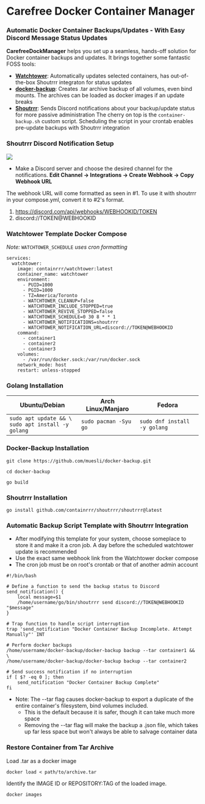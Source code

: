 # Carefree Docker Container Manager
### Automatic Docker Container Backups/Updates - With Easy Discord Message Status Updates  

**CarefreeDockManager** helps you set up a seamless, hands-off solution for Docker container backups and updates. It brings together some fantastic FOSS tools:
- **[Watchtower](https://github.com/containrrr/watchtower)**: Automatically updates selected containers, has out-of-the-box Shoutrrr integraton for status updates 
- **[docker-backup](https://github.com/muesli/docker-backup)**: Creates .tar archive backup of all volumes, even bind mounts. The archives can be loaded as docker images if an update breaks
- **[Shoutrrr](https://github.com/containrrr/shoutrrr)**: Sends Discord notifications about your backup/update status for more passive administration
The cherry on top is the `container-backup.sh` custom script. Scheduling the script in your crontab enables pre-update backups with Shoutrrr integration 

### Shoutrrr Discord Notification Setup 
![ ](discord-status-update-demo.gif)
- Make a Discord server and choose the desired channel for the notifications. **Edit Channel -> Integrations -> Create Webhook -> Copy Webhook URL**

The webhook URL will come formatted as seen in #1. To use it with shoutrrr in your compose.yml, convert it to #2's format.
1. https://discord.com/api/webhooks/WEBHOOKID/TOKEN
2. discord://TOKEN@WEBHOOKID
### Watchtower Template Docker Compose
*Note:* `WATCHTOWER_SCHEDULE` *uses cron formatting*

```
services:
  watchtower:
    image: containrrr/watchtower:latest
    container_name: watchtower
    environment:
      - PUID=1000
      - PGID=1000
      - TZ=America/Toronto
      - WATCHTOWER_CLEANUP=false
      - WATCHTOWER_INCLUDE_STOPPED=true
      - WATCHTOWER_REVIVE_STOPPED=false
      - WATCHTOWER_SCHEDULE=0 30 8 * * 1
      - WATCHTOWER_NOTIFICATIONS=shoutrrr
      - WATCHTOWER_NOTIFICATION_URL=discord://TOKEN@WEBHOOKID
    command:
      - container1
      - container2
      - container3
    volumes:
      - /var/run/docker.sock:/var/run/docker.sock
    network_mode: host
    restart: unless-stopped
```

### Golang Installation

| Ubuntu/Debian                                          | Arch Linux/Manjaro    | Fedora                       |
| ------------------------------------------------------ | --------------------- | ---------------------------- |
| `sudo apt update && \`<br>`sudo apt install -y golang` | `sudo pacman -Syu go` | `sudo dnf install -y golang` |

### Docker-Backup Installation

```
git clone https://github.com/muesli/docker-backup.git
```

```
cd docker-backup
``````

```
go build
```
### Shoutrrr Installation

```
go install github.com/containrrr/shoutrrr/shoutrrr@latest
```

### Automatic Backup Script Template with Shoutrrr Integration
- After modifying this template for your system, choose someplace to store it and make it a cron job. A day before the scheduled watchtower update is recommended
- Use the exact same webhook link from the Watchtower docker compose 
- The cron job must be on root's crontab or that of another admin account

```
#!/bin/bash

# Define a function to send the backup status to Discord
send_notification() {
    local message=$1
    /home/username/go/bin/shoutrrr send discord://TOKEN@WEBHOOKID "$message"
}

# Trap function to handle script interruption
trap 'send_notification "Docker Container Backup Incomplete. Attempt Manually"' INT

# Perform docker backups
/home/username/docker-backup/docker-backup backup --tar container1 && \
/home/username/docker-backup/docker-backup backup --tar container2

# Send success notification if no interruption
if [ $? -eq 0 ]; then
    send_notification "Docker Container Backup Complete"
fi

```
- Note: The --tar flag causes docker-backup to export a duplicate of the entire container's filesystem, bind volumes included.
  - This is the default because it is safer, though it can take much more space
  - Removing the --tar flag will make the backup a .json file, which takes up far less space but won't always be able to salvage container data


### Restore Container from Tar Archive 

Load .tar as a docker image
```
docker load < path/to/archive.tar
```

Identify the IMAGE ID or REPOSITORY:TAG of the loaded image.
```
docker images
```
